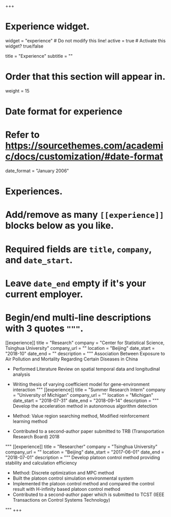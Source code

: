 +++
# Experience widget.
widget = "experience"  # Do not modify this line!
active = true  # Activate this widget? true/false

title = "Experience"
subtitle = ""

# Order that this section will appear in.
weight = 15

# Date format for experience
#   Refer to https://sourcethemes.com/academic/docs/customization/#date-format
date_format = "January 2006"

# Experiences.
#   Add/remove as many `[[experience]]` blocks below as you like.
#   Required fields are `title`, `company`, and `date_start`.
#   Leave `date_end` empty if it's your current employer.
#   Begin/end multi-line descriptions with 3 quotes `"""`.
[[experience]]
  title = "Research"
  company = "Center for Statistical Science, Tsinghua University"
  company_url = ""
  location = "Beijing"
  date_start = "2018-10"
  date_end = ""
  description = """
  Association Between Exposure to Air Pollution and Mortality Regarding Certain Diseases in China

  * Performed Literature Review on spatial temporal data and longitudinal analysis
  * Writing thesis of varying coefficient model for gene-environment interaction
"""
[[experience]]
  title = "Summer Research Intern"
  company = "University of Michigan"
  company_url = ""
  location = "Michigan"
  date_start = "2018-07-31"
  date_end = "2018-09-14"
  description = """
  Develop the acceleration method in autonomous algorithm detection

  * Method: Value region searching method, Modified reinforcement learning method

  * Contributed to a second-author paper submitted to TRB (Transportation Research Board) 2018

  """
[[experience]]
  title = "Researcher"
  company = "Tsinghua University"
  company_url = ""
  location = "Beijing"
  date_start = "2017-06-01"
  date_end = "2018-07-01"
  description = """
Develop platoon control method providing stability and calculation efficiency

* Method: Discrete optimization and MPC method
*	Built the platoon control simulation environmental system
* Implemented the platoon control method and compared the control result with H-infinity based platoon control method
*	Contributed to a second-author paper which is submitted to TCST (IEEE Transactions on Control Systems Technology)

"""
+++

